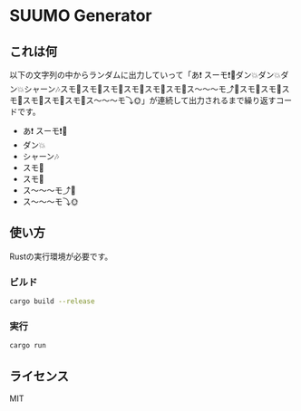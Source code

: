 # SUUMO Generator

## これは何

以下の文字列の中からランダムに出力していって「あ❗️ スーモ❗️🌚ダン💥ダン💥ダン💥シャーン🎶スモ🌝スモ🌚スモ🌝スモ🌚スモ🌝スモ🌚ス〜〜〜モ⤴🌝スモ🌚スモ🌝スモ🌚スモ🌝スモ🌚スモ🌝ス〜〜〜モ⤵🌞」が連続して出力されるまで繰り返すコードです。

- あ❗️ スーモ❗️🌚
- ダン💥
- シャーン🎶
- スモ🌝
- スモ🌚
- ス〜〜〜モ⤴🌝
- ス〜〜〜モ⤵🌞

## 使い方

Rustの実行環境が必要です。

### ビルド

```sh
cargo build --release
```

### 実行

```sh
cargo run
```

## ライセンス

MIT
